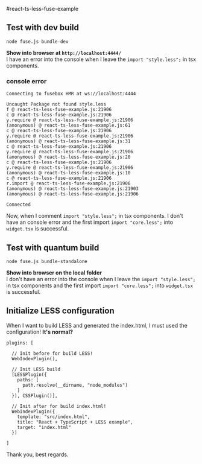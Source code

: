 #react-ts-less-fuse-example

## Test with dev build
`node fuse.js bundle-dev`

**Show into browser at `http://localhost:4444/` <br>**
I have an error into the console when I leave the `import "style.less";` in tsx components. 

### console error
```
Connecting to fusebox HMR at ws://localhost:4444

Uncaught Package not found style.less
f @ react-ts-less-fuse-example.js:21906
c @ react-ts-less-fuse-example.js:21906
y.require @ react-ts-less-fuse-example.js:21906
(anonymous) @ react-ts-less-fuse-example.js:61
c @ react-ts-less-fuse-example.js:21906
y.require @ react-ts-less-fuse-example.js:21906
(anonymous) @ react-ts-less-fuse-example.js:31
c @ react-ts-less-fuse-example.js:21906
y.require @ react-ts-less-fuse-example.js:21906
(anonymous) @ react-ts-less-fuse-example.js:20
c @ react-ts-less-fuse-example.js:21906
y.require @ react-ts-less-fuse-example.js:21906
(anonymous) @ react-ts-less-fuse-example.js:10
c @ react-ts-less-fuse-example.js:21906
r.import @ react-ts-less-fuse-example.js:21906
(anonymous) @ react-ts-less-fuse-example.js:21903
(anonymous) @ react-ts-less-fuse-example.js:21906

Connected
```

Now, when I comment `import "style.less";` in tsx components.
I don't have an console error and the first import `import "core.less";` into `widget.tsx` is successful.


## Test with quantum build
`node fuse.js bundle-standalone`

**Show into browser on the local folder <br>**
I don't have an error into the console when I leave the `import "style.less";` in tsx components
and the first import `import "core.less";` into `widget.tsx` is successful.

## Initialize LESS configuration

When I want to build LESS and generated the index.html, I must used the configuration!
**It's normal?**

```
plugins: [

  // Init before for build LESS!
  WebIndexPlugin(),

  // Init LESS build
  [LESSPlugin({
    paths: [
      path.resolve(__dirname, "node_modules")
    ]
  }), CSSPlugin()],
  
  // Init after for build index.html!
  WebIndexPlugin({
    template: "src/index.html",
    title: "React + TypeScript + LESS example",
    target: "index.html"
  })
  
]
```

Thank you, best regards.